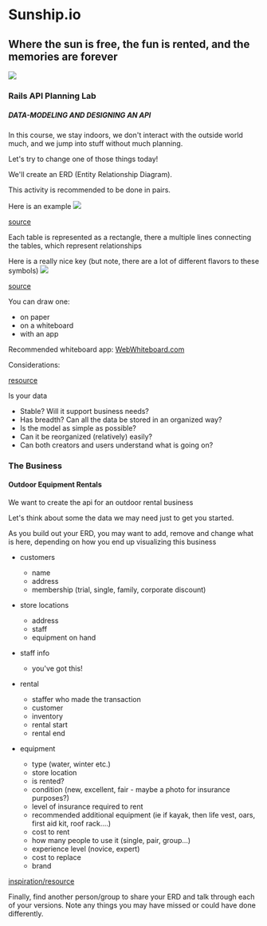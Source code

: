 # Sunship.io
## Where the sun is free, the fun is rented, and the memories are forever

![](https://upload.wikimedia.org/wikipedia/commons/thumb/8/81/USRC_Salmon_P_Chase_-_LoC_4a25817u.jpg/440px-USRC_Salmon_P_Chase_-_LoC_4a25817u.jpg)

### Rails API Planning Lab

##### DATA-MODELING AND DESIGNING AN API

In this course, we stay indoors, we don't interact with the outside world much, and we jump into stuff without much planning.

Let's try to change one of those things today!

We'll create an ERD (Entity Relationship Diagram).

This activity is recommended to be done in pairs.

Here is an example
![](https://www.researchgate.net/profile/Waheed_Iqbal/publication/283635381/figure/fig1/AS:294185682518019@1447150740787/EERD-of-Telemedicine-Web-Service.png)

[source](https://www.researchgate.net/figure/EERD-of-Telemedicine-Web-Service_fig1_283635381)

Each table is represented as a rectangle, there a multiple lines connecting the tables, which represent relationships

Here is a really nice key (but note, there are a lot of different flavors to these symbols)
![](https://cacoo.com/wp-app/uploads/2018/05/ER-notation-1.png)

[source](https://cacoo.com/blog/er-diagrams-vs-eer-diagrams-whats-the-difference/)

You can draw one:
- on paper
- on a whiteboard
- with an app

Recommended whiteboard app: [WebWhiteboard.com](https://www.webwhiteboard.com/board/tgb3vjeu)

Considerations:

[resource](https://www.lucidchart.com/pages/enhanced-entity-relationship-diagram#discovery__top)

Is your data
- Stable? Will it support business needs?
- Has breadth? Can all the data be stored in an organized way?
- Is the model as simple as possible?
- Can it be reorganized (relatively) easily?
- Can both creators and users understand what is going on?


### The Business
#### Outdoor Equipment Rentals

We want to create the api for an outdoor rental business

Let's think about some the data we may need just to get you started.

As you build out your ERD, you may want to add, remove and change what is here, depending on how you end up visualizing this business

- customers
  - name
  - address
  - membership (trial, single, family, corporate discount)

- store locations
  - address
  - staff
  - equipment on hand

- staff info
  - you've got this!

-  rental
    - staffer who made the transaction
    - customer
    - inventory
    - rental start
    - rental end

- equipment
  - type (water, winter etc.)
  - store location
  - is rented?
  - condition (new, excellent, fair - maybe a photo for insurance purposes?)
  - level of insurance required to rent
  - recommended additional equipment (ie if kayak, then life vest, oars, first aid kit, roof rack....)
  - cost to rent
  - how many people to use it (single, pair, group...)
  - experience level (novice, expert)
  - cost to replace
  - brand


[inspiration/resource](https://www.visual-paradigm.com/guide/data-modeling/what-is-entity-relationship-diagram/)


Finally, find another person/group to share your ERD and talk through each of your versions. Note any things you may have missed or could have done differently.
